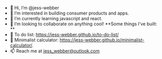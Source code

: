 - 👋 Hi, I’m @jess-webber
- 👀 I’m interested in building consumer products and apps. 
- 🌱 I’m currently learning javascript and react. 
- 💞️ I’m looking to collaborate on anything cool!
**Some things I've built: **
- 🔧 To do list: https://jess-webber.github.io/to-do-list/ 
-  🧮 Minimalist calculator: <https://jess-webber.github.io/minimalist-calculator/>. 
- 📫 Reach me at jess_webber@outlook.com

<!---
jess-webber/jess-webber is a ✨ special ✨ repository because its `README.md` (this file) appears on your GitHub profile.
You can click the Preview link to take a look at your changes.
--->
